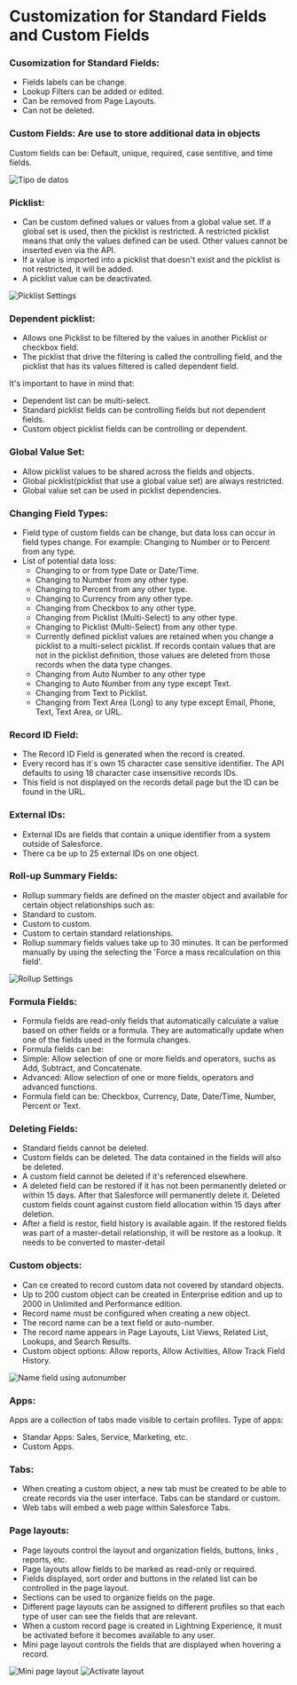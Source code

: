 <h1> Customization for Standard Fields and Custom Fields

### Cusomization for Standard Fields: 

* Fields labels can be change.
* Lookup Filters can be added or edited.
* Can be removed from Page Layouts.
* Can not be deleted.

### Custom Fields: Are use to store additional data in objects

Custom fields can be: Default, unique, required, case sentitive, and time fields.
  
![Tipo de datos](./images/data-types.png)

### Picklist: 

* Can be custom defined values or values from a global value set. If a global set is used, then the picklist is restricted. A restricted picklist means that only the values defined can be used. Other values cannot be inserted even via the API.
* If a value is imported into a picklist that doesn't exist and the picklist is not restricted, it will be added.
* A picklist value can be deactivated.

![Picklist Settings](./images/picklist_field-using-global-value-set.png)

### Dependent picklist:

* Allows one Picklist to be filtered by the values in another Picklist or checkbox field.
* The picklist that drive the filtering is called the controlling field, and the picklist that has its values filtered is called dependent field.

It's important to have in mind that:

* Dependent list can be multi-select.
* Standard picklist fields can be controlling fields but not dependent fields.
* Custom object picklist fields can be controlling or dependent.

### Global Value Set:

* Allow picklist values to be shared across the fields and objects.
* Global picklist(picklist that use a global value set) are always restricted.
* Global value set can be used in picklist dependencies.

### Changing Field Types:

* Field type of custom fields can be change, but data loss can occur in field types change. For example: Changing to Number or to Percent from any type.
* List of potential data loss:
  * Changing to or from type Date or Date/Time.
  * Changing to Number from any other type.
  * Changing to Percent from any other type.
  * Changing to Currency from any other type.
  * Changing from Checkbox to any other type.
  * Changing from Picklist (Multi-Select) to any other type.
  * Changing to Picklist (Multi-Select) from any other type.
  * Currently defined picklist values are retained when you change a picklist to a multi-select picklist. If records contain values that are not in the picklist definition, those values are deleted from those records when the data type changes.
  * Changing from Auto Number to any other type
  * Changing to Auto Number from any type except Text.
  * Changing from Text to Picklist.
  * Changing from Text Area (Long) to any type except Email, Phone, Text, Text Area, or URL.

### Record ID Field: 

 * The Record ID Field is generated when the record is created.
 * Every record has it´s own 15 character case sensitive identifier. The API defaults to using 18 character case insensitive records IDs.
 * This field is not displayed on the records detail page but the ID can be found in the URL.
 
### External IDs: 

 * External IDs are fields that contain a unique identifier from a system outside of Salesforce.
 * There ca be up to 25 external IDs on one object.
 
### Roll-up Summary Fields:

 * Rollup summary fields are defined on the master object and available for certain object relationships such as:
  * Standard to custom.
  * Custom to custom.
  * Custom to certain standard relationships.
 * Rollup summary fields values take up to 30 minutes. It can be performed manually by using the selecting the 'Force a mass recalculation on this field'.
 
 ![Rollup Settings](./images/rollup_options.png)
 
 ### Formula Fields:
 
 * Formula fields are read-only fields that automatically calculate a value based on other fields or a formula. They are automatically update when one of the fields used in the formula changes.
 * Formula fields can be:
  * Simple: Allow selection of one or more fields and operators, suchs as Add, Subtract, and Concatenate.
  * Advanced: Allow selection of one or more fields, operators and advanced functions.
 * Formula field can be: Checkbox, Currency, Date, Date/Time, Number, Percent or Text.
  
### Deleting Fields:

 * Standard fields cannot be deleted.
 * Custom fields can be deleted. The data contained in the fields will also be deleted.
 * A custom field cannot be deleted if it's referenced elsewhere.
 * A deleted field can be restored if it has not been permanently deleted or within 15 days. After that Salesforce will permanently delete it. Deleted custom fields count against custom field allocation within 15 days after deletion.
 * After a field is restor, field history is available again. If the restored fields was part of a master-detail relationship, it will be restore as a lookup. It needs to be converted to master-detail
 
 ### Custom objects: 
 
  * Can ce created to record custom data not covered by standard objects.
  * Up to 200 custom object can be created in Enterprise edition and up to 2000 in Unlimited and Performance edition.
  * Record name must be configured when creating a new object.
  * The record name can be a text field or auto-number.
  * The record name appears in Page Layouts, List Views, Related List, Lookups, and Search Results.
  * Custom object options: Allow reports, Allow Activities, Allow Track Field History.
  
![Name field using autonumber](./images/vehicle_name.png)

### Apps: 

Apps are a collection of tabs made visible to certain profiles. Type of apps:
 * Standar Apps: Sales, Service, Marketing, etc.
 * Custom Apps.

### Tabs:

 * When creating a custom object, a new tab must be created to be able to create records via the user interface. Tabs can be standard or custom. 
 * Web tabs will embed a web page within Salesforce Tabs.
 
 ### Page layouts:
 
 * Page layouts control the layout and organization fields, buttons, links , reports, etc.
 * Page layouts allow fields to be marked as read-only or required.
 * Fields displayed, sort order and buttons in the related list can be controlled in the page layout.
 * Sections can be used to organize fields on the page.
 * Different page layouts can be assigned to different profiles so that each type of user can see the fields that are relevant.
 * When a custom record page is created in Lightning Experience, it must be activated before it becomes available to any user.
 * Mini page layout controls the fields that are displayed when hovering a record.
 
![Mini page layout](./images/min-page-layout.png)
![Activate layout](./images/Activate_Custom_Record_Page.png)
 
 


 
